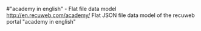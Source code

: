 #"academy in english" - Flat file data model
http://en.recuweb.com/academy/
Flat JSON file data model of the recuweb portal "academy in english"
